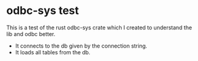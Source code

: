 # odbc-sys test

This is a test of the rust odbc-sys crate which I created to understand the lib and odbc better.
- It connects to the db given by the connection string.
- It loads all tables from the db.
